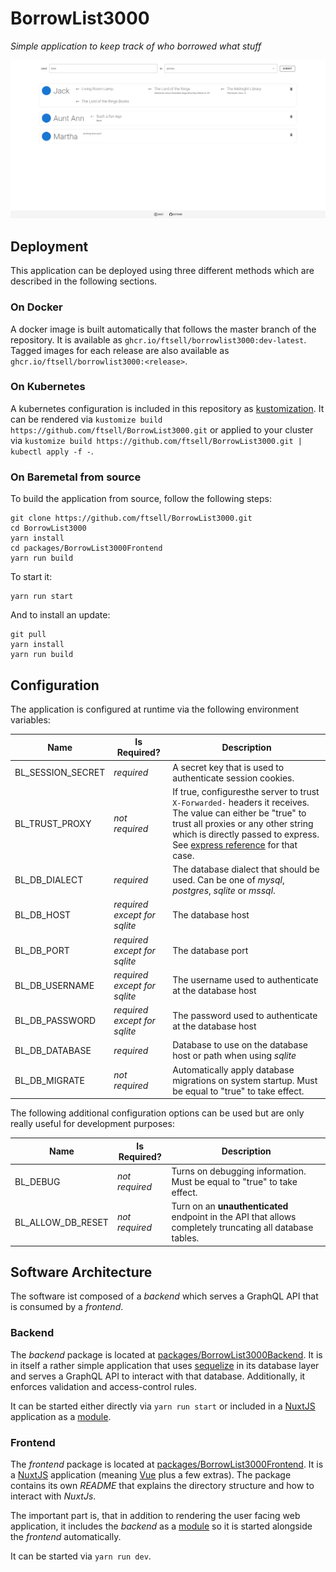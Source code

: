 # BorrowList3000

<i>Simple application to keep track of who borrowed what stuff</i>

![Screenshot](./.screenshot.png "Screenshot")

## Deployment

This application can be deployed using three different methods which are described in the following sections.

### On Docker

A docker image is built automatically that follows the master branch of the repository.
It is available as `ghcr.io/ftsell/borrowlist3000:dev-latest`.
Tagged images for each release are also available as `ghcr.io/ftsell/borrowlist3000:<release>`.

### On Kubernetes

A kubernetes configuration is included in this repository as [kustomization](https://kustomize.io/).
It can be rendered via `kustomize build https://github.com/ftsell/BorrowList3000.git` or applied to your cluster
via `kustomize build https://github.com/ftsell/BorrowList3000.git | kubectl apply -f -`.

### On Baremetal from source

To build the application from source, follow the following steps:
```shell
git clone https://github.com/ftsell/BorrowList3000.git
cd BorrowList3000
yarn install
cd packages/BorrowList3000Frontend
yarn run build
```

To start it:
```shell
yarn run start
```

And to install an update:
```shell
git pull
yarn install
yarn run build
```

## Configuration

The application is configured at runtime via the following environment variables:

| Name | Is Required? | Description |
|------|---------|-------------|
| BL_SESSION_SECRET | *required* | A secret key that is used to authenticate session cookies. |
| BL_TRUST_PROXY | *not required* | If true, configuresthe server to trust `X-Forwarded-` headers it receives. The value can either be "true" to trust all proxies or any other string which is directly passed to express. See [express reference](https://expressjs.com/en/guide/behind-proxies.html) for that case.
| BL_DB_DIALECT | *required* | The database dialect that should be used. Can be one of *mysql*, *postgres*, *sqlite* or *mssql*. |
| BL_DB_HOST | *required except for sqlite* | The database host |
| BL_DB_PORT | *required except for sqlite* | The database port |
| BL_DB_USERNAME | *required except for sqlite* | The username used to authenticate at the database host |
| BL_DB_PASSWORD | *required except for sqlite* | The password used to authenticate at the database host |
| BL_DB_DATABASE | *required* | Database to use on the database host or path when using *sqlite* |
| BL_DB_MIGRATE | *not required* | Automatically apply database migrations on system startup. Must be equal to "true" to take effect. |

The following additional configuration options can be used but are only really useful for development purposes:

| Name | Is Required? | Description |
|------|--------------|-------------|
| BL_DEBUG | *not required* | Turns on debugging information. Must be equal to "true" to take effect. |
| BL_ALLOW_DB_RESET | *not required* | Turn on an **unauthenticated** endpoint in the API that allows completely truncating all database tables. | 

## Software Architecture

The software ist composed of a *backend* which serves a GraphQL API that is consumed by a *frontend*.

### Backend

The *backend* package is located at [packages/BorrowList3000Backend](./packages/BorrowList3000Backend).
It is in itself a rather simple application that uses [sequelize](https://sequelize.org/) in its database layer and
serves a GraphQL API to interact with that database.
Additionally, it enforces validation and access-control rules.

It can be started either directly via `yarn run start` or included in a [NuxtJS](https://nuxtjs.org/) application
as a [module](https://nuxtjs.org/docs/2.x/configuration-glossary/configuration-modules).


### Frontend

The *frontend* package is located at [packages/BorrowList3000Frontend](./packages/BorrowList3000Frontend).
It is a [NuxtJS](https://nuxtjs.org/) application (meaning [Vue](https://vuejs.org/) plus a few extras).
The package contains its own *README* that explains the directory structure and how to interact with *NuxtJs*.

The important part is, that in addition to rendering the user facing web application, it includes the *backend* as a
[module](https://nuxtjs.org/docs/2.x/configuration-glossary/configuration-modules) so it is started alongside the 
*frontend* automatically.

It can be started via `yarn run dev`.
